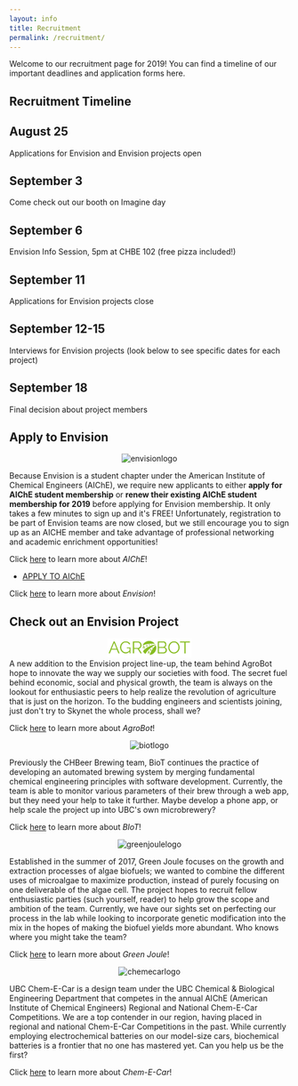 ```yaml
---
layout: info
title: Recruitment
permalink: /recruitment/
---
```


Welcome to our recruitment page for 2019! You can find a timeline of our important deadlines and application forms here.  

<!--Unfortunately, we have **closed** registration for the 2018 year, but check our Facebook page and leave a like for updates on projects, member activities and future registrations dates! In the meantime, feel free to explore Envision and its projects, or email us at contact@ubcenvision.com for any enquiries.-->

## Recruitment Timeline

<div class="timeline">
  <link rel="stylesheet" href="/assets/css/timeline.css">
    <div class="container left">
      <div class="timelinecontent">
        <h2>August 25</h2>
        <p>Applications for Envision and Envision projects open</p>
      </div>
    </div>
    <div class="container right">
      <div class="timelinecontent">
        <h2>September 3</h2>
        <p>Come check out our booth on Imagine day</p>
      </div>
    </div>
    <div class="container left">
      <div class="timelinecontent">
        <h2>September 6</h2>
        <p>Envision Info Session, 5pm at CHBE 102 (free pizza included!)</p>
      </div>
    </div>
    <div class="container right">
      <div class="timelinecontent">
        <h2>September 11</h2>
        <p>Applications for Envision projects close</p>
      </div>
    </div>
    <div class="container left">
      <div class="timelinecontent">
        <h2>September 12-15</h2>
        <p>Interviews for Envision projects (look below to see specific dates for each project)</p>
      </div>
    </div>
    <div class="container right">
      <div class="timelinecontent">
        <h2>September 18</h2>
        <p>Final decision about project members</p>
      </div>
    </div>
</div>

## Apply to Envision

<!--Envision-->

<div align="center"><img src="/assets/images/envision.png" width="55%" left="50%" alt="envisionlogo"></div>


Because Envision is a student chapter under the American Institute of Chemical Engineers (AIChE), we require new applicants to either **apply for AIChE student membership** or **renew their existing AIChE student membership for 2019** before applying for Envision membership. It only takes a few minutes to sign up and it's FREE! Unfortunately, registration to be part of Envision teams are now closed, but we still encourage you to sign up as an AICHE member and take advantage of professional networking and academic enrichment opportunities!

Click [here](https://www.aiche.org/community/membership/benefits) to learn more about _AIChE_!

<ul class="actions">
	<li><a href="https://www.aiche.org/community/membership" class="button medium wide">APPLY TO AIChE</a></li>
</ul>


Click [here](http://www.ubcenvision.com/about/) to learn more about _Envision_!  


## Check out an Envision Project

<!--AgroBot-->
<div align="center"><img src="/assets/images/recruitment/agrobotofficiallogo.JPG" alt="agrobotlogo" width="30%" height="auto"></div>
  A new addition to the Envision project line-up, the team behind AgroBot hope to innovate the way we supply our societies with food. The secret fuel behind economic, social and physical growth, the team is always on the lookout for enthusiastic peers to help realize the revolution of agriculture that is just on the horizon. To the budding engineers and scientists joining, just don't try to Skynet the whole process, shall we?

Click [here](http://www.ubcenvision.com/agrobot/) to learn more about _AgroBot_!

<!--<ul class="actions">
	<li><a href="https://ubc.ca1.qualtrics.com/jfe/form/SV_3LhrpbmqgXmwIND" class="button medium wide">APPLY TO AGROBOT</a></li>
</ul>-->


<!--BIoT-->
<div align="center"><img src="/assets/images/recruitment/biot.png" alt="biotlogo" width="20%" height="auto"></div>
 
  Previously the CHBeer Brewing team, BioT continues the practice of developing an automated brewing system by merging fundamental chemical engineering principles with software development. Currently, the team is able to monitor various parameters of their brew through a web app, but they need your help to take it further. Maybe develop a phone app, or help scale the project up into UBC's own microbrewery?

Click [here](http://www.ubcenvision.com/beer/) to learn more about _BIoT_!

<!--<ul class="actions">
	<li><a href="https://ubc.ca1.qualtrics.com/jfe/form/SV_3LhrpbmqgXmwIND" class="button medium wide">APPLY TO BIOT</a></li>
</ul>-->


<!--Green Joule-->

<div align="center"><img src= "/assets/images/recruitment/greenjoule.png" alt="greenjoulelogo" width= "20%" left = "50%" height= "auto"></div>
      
  Established in the summer of 2017, Green Joule focuses on the growth and extraction processes of algae biofuels; we wanted to combine the different uses of microalgae to maximize production, instead of purely focusing on one deliverable of the algae cell. The project hopes to recruit fellow enthusiastic parties (such yourself, reader) to help grow the scope and ambition of the team. Currently, we have our sights set on perfecting our process in the lab while looking to incorporate genetic modification into the mix in the hopes of making the biofuel yields more abundant. Who knows where you might take the team?

Click [here](http://www.ubcenvision.com/algae/) to learn more about _Green Joule_!

<!--<ul class="actions">
	<li><a href="https://ubc.ca1.qualtrics.com/jfe/form/SV_2t3r37arjDLjteB" class="button medium wide">APPLY TO GREEN JOULE</a></li>
</ul>-->



<!--Chem-E-Car-->

<div align="center"><img src="/assets/images/recruitment/chemecar.png" alt="chemecarlogo" left="50%" width= "30%" height= "auto"></div>
      
  UBC Chem-E-Car is a design team under the UBC Chemical & Biological Engineering Department that competes in the annual AIChE (American Institute of Chemical Engineers) Regional and National Chem-E-Car Competitions. We are a top contender in our region, having placed in regional and national Chem-E-Car Competitions in the past. While currently employing electrochemical batteries on our model-size cars, biochemical batteries is a frontier that no one has mastered yet. Can you help us be the first?

Click [here](http://www.ubcenvision.com/chemecar/) to learn more about _Chem-E-Car_!

<!--<ul class="actions">
	<li><a href="https://ubc.ca1.qualtrics.com/jfe/form/SV_9Xr7z99CwsrLgrP" class="button medium wide">APPLY TO CHEM-E-CAR</a></li>
</ul>-->